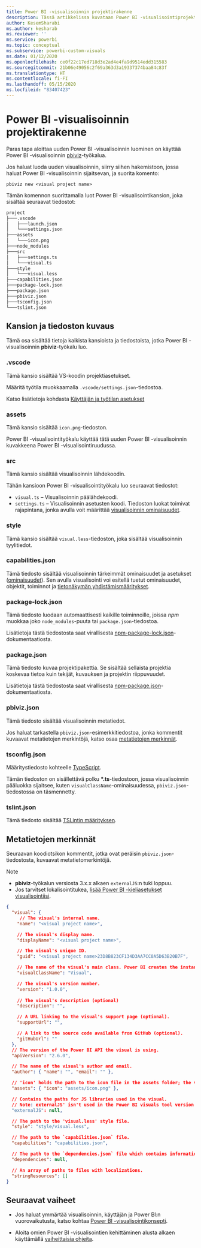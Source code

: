 ```yaml
---
title: Power BI -visualisoinnin projektirakenne
description: Tässä artikkelissa kuvataan Power BI -visualisointiprojektin kansio- ja tiedostorakenne
author: KesemSharabi
ms.author: kesharab
ms.reviewer: ''
ms.service: powerbi
ms.topic: conceptual
ms.subservice: powerbi-custom-visuals
ms.date: 01/12/2020
ms.openlocfilehash: ce0f22c17ed718d3e2ad4e4fa9d9514edd315583
ms.sourcegitcommit: 21b06e49056c2f69a363d3a19337374baa84c83f
ms.translationtype: HT
ms.contentlocale: fi-FI
ms.lasthandoff: 05/15/2020
ms.locfileid: "83407423"
---
```

# <a name="power-bi-visual-project-structure"></a>Power BI -visualisoinnin projektirakenne

Paras tapa aloittaa uuden Power BI -visualisoinnin luominen on käyttää Power BI -visualisoinnin [pbiviz](https://www.npmjs.com/package/powerbi-visuals-tools)-työkalua.

Jos haluat luoda uuden visualisoinnin, siirry siihen hakemistoon, jossa haluat Power BI -visualisoinnin sijaitsevan, ja suorita komento:

`pbiviz new <visual project name>`

Tämän komennon suorittamalla luot Power BI -visualisointikansion, joka sisältää seuraavat tiedostot:

```markdown
project
├───.vscode
│   ├───launch.json
│   └───settings.json
├───assets
│   └───icon.png
├───node_modules
├───src
│   ├───settings.ts
│   └───visual.ts
├───style
│   └───visual.less
├───capabilities.json
├───package-lock.json
├───package.json
├───pbiviz.json
├───tsconfig.json
└───tslint.json
```

## <a name="folder-and-file-description"></a>Kansion ja tiedoston kuvaus

Tämä osa sisältää tietoja kaikista kansioista ja tiedostoista, jotka Power BI -visualisoinnin **pbiviz**-työkalu luo.  

### <a name="vscode"></a>.vscode

Tämä kansio sisältää VS-koodin projektiasetukset.

Määritä työtila muokkaamalla `.vscode/settings.json`-tiedostoa.

Katso lisätietoja kohdasta [Käyttäjän ja työtilan asetukset](https://code.visualstudio.com/docs/getstarted/settings)

### <a name="assets"></a>assets

Tämä kansio sisältää `icon.png`-tiedoston.

Power BI -visualisointityökalu käyttää tätä uuden Power BI -visualisoinnin kuvakkeena Power BI -visualisointiruudussa.

### <a name="src"></a>src

Tämä kansio sisältää visualisoinnin lähdekoodin.

Tähän kansioon Power BI -visualisointityökalu luo seuraavat tiedostot:
* `visual.ts` – Visualisoinnin päälähdekoodi.
* `settings.ts` – Visualisoinnin asetusten koodi. Tiedoston luokat toimivat rajapintana, jonka avulla voit määrittää [visualisoinnin ominaisuudet](./objects-properties.md#properties).

### <a name="style"></a>style

Tämä kansio sisältää `visual.less`-tiedoston, joka sisältää visualisoinnin tyylitiedot.

### <a name="capabilitiesjson"></a>capabilities.json

Tämä tiedosto sisältää visualisoinnin tärkeimmät ominaisuudet ja asetukset ([ominaisuudet](./capabilities.md)). Sen avulla visualisointi voi esitellä tuetut ominaisuudet, objektit, toiminnot ja [tietonäkymän yhdistämismääritykset](./dataview-mappings.md).

### <a name="package-lockjson"></a>package-lock.json

Tämä tiedosto luodaan automaattisesti kaikille toiminnoille, joissa *npm* muokkaa joko `node_modules`-puuta tai `package.json`-tiedostoa.

Lisätietoja tästä tiedostosta saat virallisesta [npm-package-lock.json](https://docs.npmjs.com/files/package-lock.json)-dokumentaatiosta.

### <a name="packagejson"></a>package.json

Tämä tiedosto kuvaa projektipakettia. Se sisältää sellaista projektia koskevaa tietoa kuin tekijät, kuvauksen ja projektin riippuvuudet.

Lisätietoja tästä tiedostosta saat virallisesta [npm-package.json](https://docs.npmjs.com/files/package.json.html)-dokumentaatiosta.

### <a name="pbivizjson"></a>pbiviz.json

Tämä tiedosto sisältää visualisoinnin metatiedot.

Jos haluat tarkastella `pbiviz.json`-esimerkkitiedostoa, jonka kommentit kuvaavat metatietojen merkintöjä, katso osaa [metatietojen merkinnät](#metadata-entries).

### <a name="tsconfigjson"></a>tsconfig.json

Määritystiedosto kohteelle [TypeScript](https://www.typescriptlang.org/docs/handbook/tsconfig-json.html).

Tämän tiedoston on sisällettävä polku **\*.ts**-tiedostoon, jossa visualisoinnin pääluokka sijaitsee, kuten `visualClassName`-ominaisuudessa, `pbiviz.json`-tiedostossa on täsmennetty.

### <a name="tslintjson"></a>tslint.json

Tämä tiedosto sisältää [TSLintin määrityksen](https://palantir.github.io/tslint/usage/configuration/).

## <a name="metadata-entries"></a>Metatietojen merkinnät

Seuraavan koodiotsikon kommentit, jotka ovat peräisin `pbiviz.json`-tiedostosta, kuvaavat metatietomerkintöjä.

> [!NOTE]
> * **pbiviz**-työkalun versiosta 3.x.x alkaen `externalJS`:n tuki loppuu.
> * Jos tarvitset lokalisointitukea, [lisää Power BI -kieliasetukset visualisointiisi](./localization.md).

```json
{
  "visual": {
     // The visual's internal name.
    "name": "<visual project name>",

    // The visual's display name.
    "displayName": "<visual project name>",

    // The visual's unique ID.
    "guid": "<visual project name>23D8B823CF134D3AA7CC0A5D63B20B7F",

    // The name of the visual's main class. Power BI creates the instance of this class to start using the visual in a Power BI report.
    "visualClassName": "Visual",

    // The visual's version number.
    "version": "1.0.0",
    
    // The visual's description (optional)
    "description": "",

    // A URL linking to the visual's support page (optional).
    "supportUrl": "",

    // A link to the source code available from GitHub (optional).
    "gitHubUrl": ""
  },
  // The version of the Power BI API the visual is using.
  "apiVersion": "2.6.0",

  // The name of the visual's author and email.
  "author": { "name": "", "email": "" },

  // 'icon' holds the path to the icon file in the assets folder; the visual's display icon.
  "assets": { "icon": "assets/icon.png" },

  // Contains the paths for JS libraries used in the visual.
  // Note: externalJS' isn't used in the Power BI visuals tool version 3.x.x or higher.
  "externalJS": null,

  // The path to the 'visual.less' style file.
  "style": "style/visual.less",

  // The path to the `capabilities.json` file.
  "capabilities": "capabilities.json",

  // The path to the `dependencies.json` file which contains information about R packages used in R based visuals.
  "dependencies": null,

  // An array of paths to files with localizations.
  "stringResources": []
}
```

## <a name="next-steps"></a>Seuraavat vaiheet

* Jos haluat ymmärtää visualisoinnin, käyttäjän ja Power BI:n vuorovaikutusta, katso kohtaa [Power BI -visualisointikonsepti](./power-bi-visuals-concept.md).

* Aloita omien Power BI -visualisointien kehittäminen alusta alkaen käyttämällä [vaiheittaisia ohjeita](./custom-visual-develop-tutorial.md).
